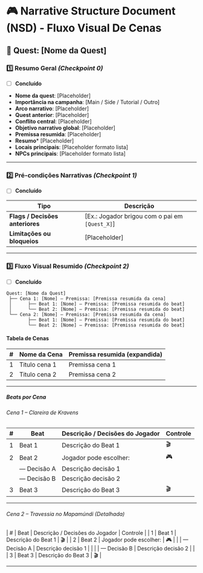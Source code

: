 # 🎮 Narrative Structure Document (NSD) - Fluxo Visual De Cenas

## 📄 Quest: [Nome da Quest]

### 1️⃣ Resumo Geral *(Checkpoint 0)*

- [ ] **Concluído**
- **Nome da quest**: [Placeholder]
- **Importância na campanha**: [Main / Side / Tutorial / Outro]
- **Arco narrativo**: [Placeholder]
- **Quest anterior**: [Placeholder]
- **Conflito central**: [Placeholder]
- **Objetivo narrativo global**: [Placeholder]  
- **Premissa resumida**: [Placeholder]  
- **Resumo*** [Placeholder]
- **Locais principais**: [Placeholder formato lista]
- **NPCs principais**: [Placeholder formato lista]

---

### 2️⃣ Pré-condições Narrativas *(Checkpoint 1)*

- [ ] **Concluído**

| Tipo | Descrição |
|------|-----------|
| **Flags / Decisões anteriores** | [Ex.: Jogador brigou com o pai em `[Quest_X]`] |
| **Limitações ou bloqueios** | [Placeholder] |

---

### 3️⃣ Fluxo Visual Resumido *(Checkpoint 2)*

- [ ] **Concluído**

```plaintext
Quest: [Nome da Quest]
 ├── Cena 1: [Nome] — Premissa: [Premissa resumida da cena]
 │      ├── Beat 1: [Nome] — Premissa: [Premissa resumida do beat]
 │      └── Beat 2: [Nome] — Premissa: [Premissa resumida do beat]
 └── Cena 2: [Nome] — Premissa: [Premissa resumida da cena]
        ├── Beat 1: [Nome] — Premissa: [Premissa resumida do beat]
        └── Beat 2: [Nome] — Premissa: [Premissa resumida do beat]

```

#### Tabela de Cenas

| # | Nome da Cena                | Premissa resumida (expandida)                                                                                                                                                              |
| - | --------------------------- | ------------------------------------------------------------------------------------------------------------------------------------------------------------------------------------------ |
| 1 | Titulo cena 1    | Premissa cena 1 |
| 2 | Titulo cena 2 | Premissa cena 2 |

---

##### Beats por Cena

###### Cena 1 – Clareira de Kravens

| #  | Beat                                             | Descrição / Decisões do Jogador                        | Controle |
| ---|-------------------------------------------------|-------------------------------------------------------|----------|
| 1  | Beat 1                                          | Descrição do Beat 1                                   | 🎬       |
| 2  | Beat 2                                          | Jogador pode escolher:                                     | 🎮       |
|     | — Decisão A       | Descrição decisão 1                   |          |
|     | — Decisão B       | Descrição decisão 2                                      |          |
| 3  | Beat 3                                          | Descrição do Beat 3                                   | 🎬       |

---

###### Cena 2 – Travessia no Mapamúndi (Detalhada)

| #  | Beat                                             | Descrição / Decisões do Jogador                        | Controle |
| 1  | Beat 1                                          | Descrição do Beat 1                                   | 🎬       |
| 2  | Beat 2                                          | Jogador pode escolher:                                     | 🎮       |
|     | — Decisão A       | Descrição decisão 1                   |          |
|     | — Decisão B       | Descrição decisão 2                                      |          |
| 3  | Beat 3                                          | Descrição do Beat 3                                   | 🎬       |

---
